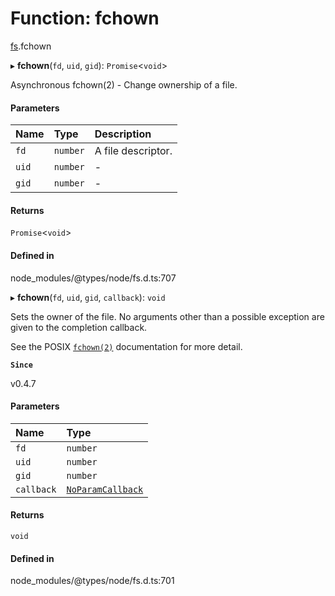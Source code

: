 # Function: fchown

[fs](../modules/fs.md).fchown

▸ **fchown**(`fd`, `uid`, `gid`): `Promise`<`void`\>

Asynchronous fchown(2) - Change ownership of a file.

#### Parameters

| Name | Type | Description |
| :------ | :------ | :------ |
| `fd` | `number` | A file descriptor. |
| `uid` | `number` | - |
| `gid` | `number` | - |

#### Returns

`Promise`<`void`\>

#### Defined in

node_modules/@types/node/fs.d.ts:707

▸ **fchown**(`fd`, `uid`, `gid`, `callback`): `void`

Sets the owner of the file. No arguments other than a possible exception are
given to the completion callback.

See the POSIX [`fchown(2)`](http://man7.org/linux/man-pages/man2/fchown.2.html) documentation for more detail.

**`Since`**

v0.4.7

#### Parameters

| Name | Type |
| :------ | :------ |
| `fd` | `number` |
| `uid` | `number` |
| `gid` | `number` |
| `callback` | [`NoParamCallback`](../types/fs.NoParamCallback.md) |

#### Returns

`void`

#### Defined in

node_modules/@types/node/fs.d.ts:701
